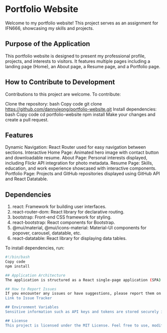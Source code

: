 # Portfolio Website
Welcome to my portfolio website! This project serves as an assignment for IFN666, showcasing my skills and projects.

## Purpose of the Application
This portfolio website is designed to present my professional profile, projects, and interests to visitors. It features multiple pages including a landing page (Home), an About page, a Resume page, and a Portfolio page.

## How to Contribute to Development
Contributions to this project are welcome. To contribute:

Clone the repository:
bash
Copy code
git clone https://github.com/dannyjeong/portfolio-website.git
Install dependencies:
bash
Copy code
cd portfolio-website
npm install
Make your changes and create a pull request.

## Features
Dynamic Navigation: React Router used for easy navigation between sections.
Interactive Home Page: Animated hero image with contact button and downloadable resume.
About Page: Personal interests displayed, including Flickr API integration for photo metadata.
Resume Page: Skills, education, and work experience showcased with interactive components.
Portfolio Page: Projects and GitHub repositories displayed using GitHub API and React Datatable.

## Dependencies
1. react: Framework for building user interfaces.
2. react-router-dom: React library for declarative routing.
3. bootstrap: Front-end CSS framework for styling.
4. react-bootstrap: React components for Bootstrap.
5. @mui/material, @mui/icons-material: Material-UI components for popover, carousel, datatable, etc.
6. react-datatable: React library for displaying data tables.

To install dependencies, run:

```bash
#!/bin/bash
Copy code
npm install

## Application Architecture
The application is structured as a React single-page application (SPA) using components for different sections. React Router manages navigation between pages. External APIs like Flickr, GoogleMap and GitHub are integrated for data retrieval. Styling is done using CSS and Bootstrap.

## How to Report Issues
If you encounter any issues or have suggestions, please report them on the GitHub repository's issue tracker:
Link to Issue Tracker

## Environment Variables
Sensitive information such as API keys and tokens are stored securely in an .env.local file, which is excluded from version control using .gitignore.

## License
This project is licensed under the MIT License. Feel free to use, modify, and distribute this code for personal or commercial projects.